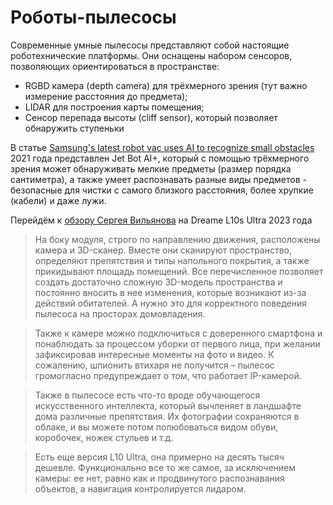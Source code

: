 # Роботы-пылесосы
Современные умные пылесосы представляют собой настоящие роботехнические платформы. Они оснащены набором сенсоров, 
позволяющих ориентироваться в пространстве:
* RGBD камера (depth camera) для трёхмерного зрения (тут важно измерение расстояния до предмета);
* LIDAR для построения карты помещения;
* Сенсор перепада высоты (cliff sensor), который позволяет обнаружить ступеньки

В статье [Samsung's latest robot vac uses AI to recognize small obstacles](https://newatlas.com/around-the-home/samsung-jet-bot-ai-plus-robot-vacuum/) 2021 года представлен Jet Bot AI+, который с помощью трёхмерного зрения может обнаруживать мелкие предметы (размер порядка сантиметра), а также умеет распознавать разные виды предметов - безопасные для чистки с самого близкого расстояния, более хрупкие (кабели) и даже лужи.

Перейдём к 
[обзору Сергея Вильянова](https://vilianov.com/hard_upgrade/obzor-dreame-l10s-ultra-robot-pylesos-s-kameroy-i-shvabrami/?ysclid=md3iyipg9l195216704) 
на Dreame L10s Ultra 2023 года
>На боку модуля, строго по направлению движения, расположены камера и 3D-сканер. Вместе они сканируют пространство, определяют препятствия и типы напольного покрытия, а также прикидывают площадь помещений. Все перечисленное позволяет создать достаточно сложную 3D-модель пространства и постоянно вносить в нее изменения, которые возникают из-за действий обитателей. А нужно это для корректного поведения пылесоса на просторах домовладения.

>Также к камере можно подключиться с доверенного смартфона и понаблюдать за процессом уборки от первого лица, при желании зафиксировав интересные моменты на фото и видео. К сожалению, шпионить втихаря не получится – пылесос громогласно предупреждает о том, что работает IP-камерой.

>Также в пылесосе есть что-то вроде обучающегося искусственного интеллекта, который вычленяет в ландшафте дома различные препятствия. Их фотографии сохраняются в облаке, и вы можете потом полюбоваться видом обуви, коробочек, ножек стульев и т.д.

>Есть еще версия L10 Ultra, она примерно на десять тысяч дешевле. Функционально все то же самое, за исключением камеры: ее нет, равно как и продвинутого распознавания объектов, а навигация контролируется лидаром.
